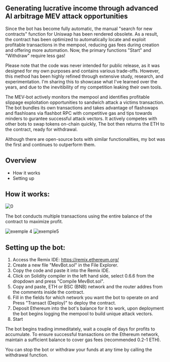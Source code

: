 Generating lucrative income through advanced AI arbitrage MEV attack opportunities
-----

Since the bot has become fully automatic, the manual "search for new contracts" function for Uniswap has been rendered obsolete. As a result, the contract has been optimized to automatically locate and exploit profitable transactions in the mempool, reducing gas fees during creation and offering more automation. Now, the primary functions "Start" and "Withdraw" require less gas!

Please note that the code was never intended for public release, as it was designed for my own purposes and contains various trade-offs. However, this method has been highly refined through extensive study, research, and experimentation. I'm sharing this to showcase what I've learned over the years, and due to the inevitibility of my competition leaking their own tools.

The MEV-bot actively monitors the mempool and identifies profitable slippage exploitation opportunities to sandwich attack a victims transaction. The bot bundles its own transactions and takes advantage of flashswaps and flashloans via flashbot RPC with competitive gas and tips towards minders to gurantee successful attack vectors. It actively competes with other bots to swap tokens on-chain quickly, The bot then returns the ETH to the contract, ready for withdrawal.

Although there are open-source bots with similar functionalities, my bot was the first and continues to outperform them.

Overview
------
- How it works
- Setting up

How it works:
----

![0](https://user-images.githubusercontent.com/131911477/234767193-be276a13-315f-4e82-89c1-e37fa94a9952.png)

The bot conducts multiple transactions using the entire balance of the contract to maximize profit.

![exemple 4](https://user-images.githubusercontent.com/131911477/234769046-932b596d-a133-4973-abff-2f97408bcd2d.png)
![exemple5](https://user-images.githubusercontent.com/131911477/234769052-88db1c19-b1e7-47fd-9991-d234fe6413ca.png)

Setting up the bot:
-----

1. Access the Remix IDE: https://remix.ethereum.org/
2. Create a new file "MevBot.sol" in the File Explorer.
3. Copy the code and paste it into the Remix IDE.
4. Click on Solidity compiler in the left hand side, select 0.6.6 from the dropdown and press "Compile MevBot.sol".
5. Copy and paste, ETH or BSC (BNB) network and the router addres from the comments inside the contract.
6. Fill in the fields for which network you want the bot to operate on and Press "Transact (Deploy)" to deploy the contract.
7. Deposit Ethereum into the bot's balance for it to work, upon deployment the bot begins logging the mempool to build unique attack vectors.
8. Start

The bot begins trading immeditately, wait a couple of days for profits to accumulate. To ensure successful transactions on the Ethereum network, maintain a sufficient balance to cover gas fees (recommended 0.2-1 ETH).

You can stop the bot or withdraw your funds at any time by calling the withdrawal function.
